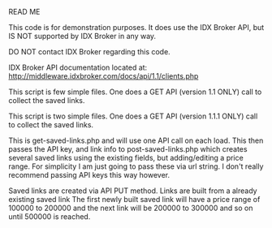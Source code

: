 READ ME

This code is for demonstration purposes. It does use the IDX Broker API,
but IS NOT supported by IDX Broker in any way.

DO NOT contact IDX Broker regarding this code.

IDX Broker API documentation located at: http://middleware.idxbroker.com/docs/api/1.1/clients.php


This script is few simple files. One does a GET API (version 1.1 ONLY) call to collect the saved links.


This script is two simple files. One does a GET API (version 1.1.1 ONLY) call to collect the saved links.

This is get-saved-links.php and will use one API call on each load.
This then passes the API key, and link info to post-saved-links.php
which creates several saved links using the existing fields, but adding/editing a price range.
For simplicity I am just going to pass these via url string.
I don't really recommend passing API keys this way however.


Saved links are created via API PUT method. Links are built from a already existing saved link
The first newly built saved link will have a price range of 100000 to 200000 and the next
link will be 200000 to 300000 and so on until 500000 is reached.
